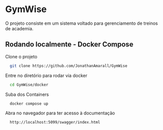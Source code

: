 # GymWise

O projeto consiste em um sistema voltado para gerenciamento de treinos de academia.



## Rodando localmente - Docker Compose

Clone o projeto

```bash
  git clone https://github.com/JonathanAmarall/GymWise
```

Entre no diretório para rodar via docker

```bash
  cd GymWise/docker
```

Suba dos Containers

```bash
  docker compose up
```

Abra no navegador para ter acesso à documentação

```bash
  http://localhost:5099/swagger/index.html
```
